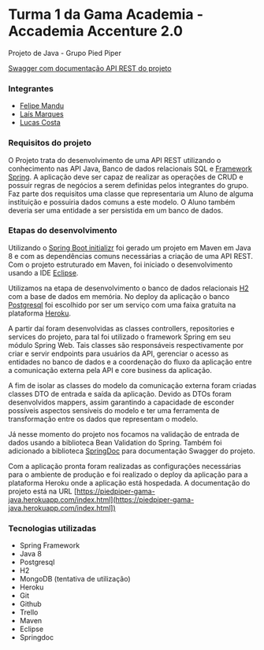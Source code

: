 # Turma 1 da Gama Academia - Accademia Accenture 2.0
Projeto de Java - Grupo Pied Piper

[Swagger com documentação API REST do projeto](https://piedpiper-gama-java.herokuapp.com/index.html)

### Integrantes
- [Felipe Mandu](https://github.com/felipemandu)
- [Laís Marques](https://github.com/laismarques)
- [Lucas Costa](https://github.com/lucasccosta)

### Requisitos do projeto
O Projeto trata do desenvolvimento de uma API REST utilizando o conhecimento nas API Java, Banco de dados relacionais SQL e [Framework Spring]( https://spring.io/projects/spring-boot).
A aplicação deve ser capaz de realizar as operações de CRUD e possuir regras de negócios a serem definidas pelos integrantes do grupo.
Faz parte dos requisitos uma classe que representaria um Aluno de alguma instituição e possuiria dados comuns a este modelo. O Aluno também deveria ser uma entidade a ser persistida em um banco de dados.

### Etapas do desenvolvimento
Utilizando o [Spring Boot initializr](https://start.spring.io/) foi gerado um projeto em Maven em Java 8 e com as dependências comuns necessárias a criação de uma API REST. Com o projeto estruturado em Maven, foi iniciado o desenvolvimento usando a IDE [Eclipse](https://www.eclipse.org/).

Utilizamos na etapa de desenvolvimento o banco de dados relacionais [H2]( http://www.h2database.com/html/main.html) com a base de dados em memória. No deploy da aplicação o banco [Postgresql]( https://www.postgresql.org/) foi escolhido por ser um serviço com uma faixa gratuita na plataforma [Heroku](https://www.heroku.com/).

A partir daí foram desenvolvidas as classes controllers, repositories e services do projeto, para tal foi utilizado o framework Spring em seu módulo Spring Web. Tais classes são responsáveis respectivamente por criar e servir endpoints para usuários da API, gerenciar o acesso as entidades no banco de dados e a coordenação do fluxo da aplicação entre a comunicação externa pela API e core business da aplicação.

A fim de isolar as classes do modelo da comunicação externa foram criadas classes DTO de entrada e saída da aplicação. Devido as DTOs foram desenvolvidos mappers, assim garantindo a capacidade de esconder possíveis aspectos sensíveis do modelo e ter uma ferramenta de transformação entre os dados que representam o modelo.

Já nesse momento do projeto nos focamos na validação de entrada de dados usando a biblioteca Bean Validation do Spring. Também foi adicionado a biblioteca [SpringDoc]( https://springdoc.org/) para documentação Swagger do projeto.

Com a aplicação pronta foram realizadas as configurações necessárias para o ambiente de produção e foi realizado o deploy da aplicação para a plataforma Heroku onde a aplicação está hospedada.
A documentação do projeto está na URL [https://piedpiper-gama-java.herokuapp.com/index.html](https://piedpiper-gama-java.herokuapp.com/index.html])

### Tecnologias utilizadas

- Spring Framework
- Java 8
- Postgresql
- H2
- MongoDB (tentativa de utilização)
- Heroku
- Git
- Github
- Trello
- Maven
- Eclipse
- Springdoc
